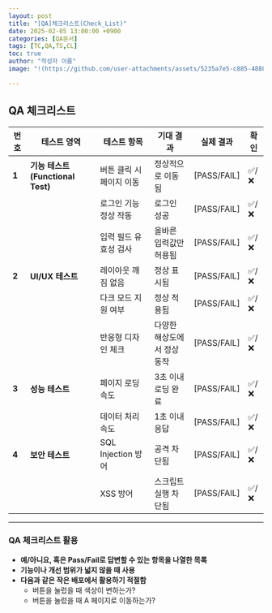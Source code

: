 ```yaml
---
layout: post
title: "[QA]체크리스트(Check_List)"
date: 2025-02-05 13:00:00 +0900
categories: [QA문서]
tags: [TC,QA,TS,CL]
toc: true
author: "작성자 이름"
image: "!(https://github.com/user-attachments/assets/5235a7e5-c885-4888-b9a5-ea36992412d2)"

---
```


## **QA 체크리스트**

| 번호 | 테스트 영역 | 테스트 항목 | 기대 결과 | 실제 결과 | 확인 |
|------|------------|------------|----------|----------|------|
| **1** | **기능 테스트 (Functional Test)** | 버튼 클릭 시 페이지 이동 | 정상적으로 이동됨 | [PASS/FAIL] | ✅/❌ |
|  |  | 로그인 기능 정상 작동 | 로그인 성공 | [PASS/FAIL] | ✅/❌ |
|  |  | 입력 필드 유효성 검사 | 올바른 입력값만 허용됨 | [PASS/FAIL] | ✅/❌ |
| **2** | **UI/UX 테스트** | 레이아웃 깨짐 없음 | 정상 표시됨 | [PASS/FAIL] | ✅/❌ |
|  |  | 다크 모드 지원 여부 | 정상 적용됨 | [PASS/FAIL] | ✅/❌ |
|  |  | 반응형 디자인 체크 | 다양한 해상도에서 정상 동작 | [PASS/FAIL] | ✅/❌ |
| **3** | **성능 테스트** | 페이지 로딩 속도 | 3초 이내 로딩 완료 | [PASS/FAIL] | ✅/❌ |
|  |  | 데이터 처리 속도 | 1초 이내 응답 | [PASS/FAIL] | ✅/❌ |
| **4** | **보안 테스트** | SQL Injection 방어 | 공격 차단됨 | [PASS/FAIL] | ✅/❌ |
|  |  | XSS 방어 | 스크립트 실행 차단됨 | [PASS/FAIL] | ✅/❌ |

---

### **QA 체크리스트 활용**
- **예/아니요, 혹은 Pass/Fail로 답변할 수 있는 항목을 나열한 목록**  
- **기능이나 개선 범위가 넓지 않을 때 사용**  
- **다음과 같은 작은 배포에서 활용하기 적절함**  
  - 버튼을 눌렀을 때 색상이 변하는가?  
  - 버튼을 눌렀을 때 A 페이지로 이동하는가?  


